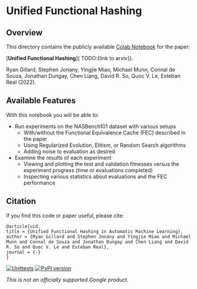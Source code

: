 # Unified Functional Hashing

## Overview
This directory contains the publicly available [Colab Notebook](https://colab.research.google.com/github/google-research/unified_functional_hashing/blob/main/Unified_Functional_Hashing.ipynb) for the paper:

[**Unified Functional Hashing**](
TODO:{link to arxiv}).

Ryan Gillard, Stephen Jonany, Yingjie Miao, Michael Munn, Connal de Souza, Jonathan Dungay, Chen Liang, David R. So, Quoc V. Le, Esteban Real (2022).


## Available Features

With this notebook you will be able to:

* Run experiments on the NASBench101 dataset with various setups
  * With/without the Functional Equivalence Cache (FEC) described in the paper
  * Using Regularized Evolution, Elitism, or Random Search algorithms
  * Adding noise to evaluation as desired
* Examine the results of each experiment
  * Viewing and plotting the test and validation fitnesses versus the experiment progress (time or evaluations completed)
  * Inspecting various statistics about evaluations and the FEC performance

## Citation

If you find this code or paper useful, please cite:

```
@article{uid,
title = {Unified Functional Hashing in Automatic Machine Learning},
author = {Ryan Gillard and Stephen Jonany and Yingjie Miao and Michael Munn and Connal de Souza and Jonathan Dungay and Chen Liang and David R. So and Quoc V. Le and Esteban Real},
journal = {-}
}
```

[![Unittests](https://github.com/google-research/functional_equivalence/actions/workflows/pytest_and_autopublish.yml/badge.svg)](https://github.com/google-research/functional_equivalence/actions/workflows/pytest_and_autopublish.yml)
[![PyPI version](https://badge.fury.io/py/functional_equivalence.svg)](https://badge.fury.io/py/functional_equivalence)

*This is not an officially supported Google product.*
